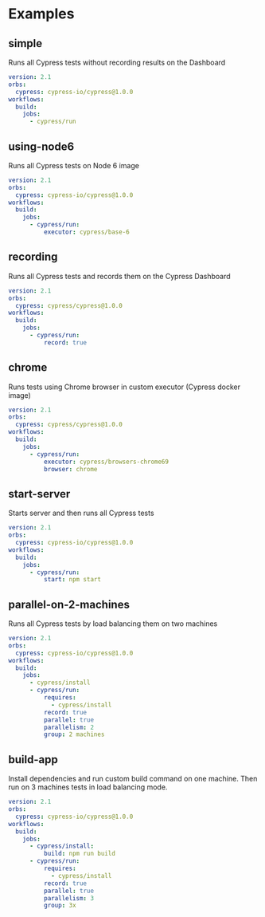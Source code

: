 # Examples

## simple


Runs all Cypress tests without recording results on the Dashboard

```yaml
version: 2.1
orbs:
  cypress: cypress-io/cypress@1.0.0
workflows:
  build:
    jobs:
      - cypress/run

```

## using-node6


Runs all Cypress tests on Node 6 image

```yaml
version: 2.1
orbs:
  cypress: cypress-io/cypress@1.0.0
workflows:
  build:
    jobs:
      - cypress/run:
          executor: cypress/base-6

```

## recording


Runs all Cypress tests and records them on the Cypress Dashboard

```yaml
version: 2.1
orbs:
  cypress: cypress/cypress@1.0.0
workflows:
  build:
    jobs:
      - cypress/run:
          record: true

```

## chrome


Runs tests using Chrome browser in custom executor (Cypress docker image)

```yaml
version: 2.1
orbs:
  cypress: cypress/cypress@1.0.0
workflows:
  build:
    jobs:
      - cypress/run:
          executor: cypress/browsers-chrome69
          browser: chrome

```

## start-server


Starts server and then runs all Cypress tests

```yaml
version: 2.1
orbs:
  cypress: cypress-io/cypress@1.0.0
workflows:
  build:
    jobs:
      - cypress/run:
          start: npm start

```

## parallel-on-2-machines


Runs all Cypress tests by load balancing them on two machines

```yaml
version: 2.1
orbs:
  cypress: cypress-io/cypress@1.0.0
workflows:
  build:
    jobs:
      - cypress/install
      - cypress/run:
          requires:
            - cypress/install
          record: true
          parallel: true
          parallelism: 2
          group: 2 machines

```

## build-app


Install dependencies and run custom build command on one machine. Then run on 3 machines tests in load balancing mode. 

```yaml
version: 2.1
orbs:
  cypress: cypress-io/cypress@1.0.0
workflows:
  build:
    jobs:
      - cypress/install:
          build: npm run build
      - cypress/run:
          requires:
            - cypress/install
          record: true
          parallel: true
          parallelism: 3
          group: 3x

```

